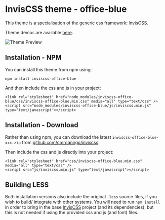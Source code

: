# InvisCSS theme - office-blue

This theme is a specialisation of the generic css framework: [InvisCSS](https://github.com/cmroanirgo/inviscss).

Theme demos are available [here](https://cmroanirgo.github.io/inviscss/demo/themes.html).

![Theme Preview](https://cmroanirgo.github.io/inviscss/demo/images/office-blue-preview.png)


## Installation - NPM

You can install this theme from npm using:

```
npm install inviscss-office-blue
```

And then include the css and js in your project:

```
<link rel="stylesheet" href="node_modules/inviscss-office-blue/css/inviscss-office-blue.min.css" media="all" type="text/css" />
<script src="node_modules/inviscss-office-blue/js/inviscss.min.js" type="text/javascript"></script>
```

## Installation - Download

<p>Rather than using npm, you can download the latest <code>inviscss-office-blue-xxx.zip</code> from <a href="https://github.com/cmroanirgo/inviscss/releases/latest"><i class="fa fa-github"></i>github.com/cmroanirgo/inviscss</a>.</p>

Then include the css and js directly into your project:

```
<link rel="stylesheet" href="css/inviscss-office-blue.min.css" media="all" type="text/css" />
<script src="js/inviscss.min.js" type="text/javascript"></script>
```

## Building LESS

Both installation versions also include the original <code>.less</code> source files, if you wish to build/ integrate with other systems. You will need to run `npm install` in order to bring in the base [InvisCSS](https://www.npmjs.com/package/inviscss) project (and its dependencies), but this is not needed if using the provided css and js (and font) files.

